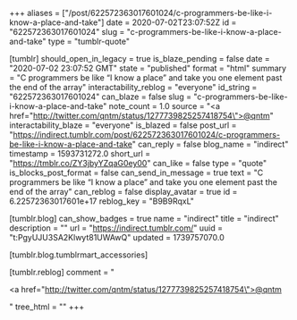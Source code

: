 +++
aliases = ["/post/622572363017601024/c-programmers-be-like-i-know-a-place-and-take"]
date = 2020-07-02T23:07:52Z
id = "622572363017601024"
slug = "c-programmers-be-like-i-know-a-place-and-take"
type = "tumblr-quote"

[tumblr]
should_open_in_legacy = true
is_blaze_pending = false
date = "2020-07-02 23:07:52 GMT"
state = "published"
format = "html"
summary = "C programmers be like “I know a place” and take you one element past the end of the array"
interactability_reblog = "everyone"
id_string = "622572363017601024"
can_blaze = false
slug = "c-programmers-be-like-i-know-a-place-and-take"
note_count = 1.0
source = "<a href=\"http://twitter.com/qntm/status/1277739825257418754\">@qntm</a>"
interactability_blaze = "everyone"
is_blazed = false
post_url = "https://indirect.tumblr.com/post/622572363017601024/c-programmers-be-like-i-know-a-place-and-take"
can_reply = false
blog_name = "indirect"
timestamp = 1593731272.0
short_url = "https://tmblr.co/ZY3jbyYZqaG0ey00"
can_like = false
type = "quote"
is_blocks_post_format = false
can_send_in_message = true
text = "C programmers be like &ldquo;I know a place&rdquo; and take you one element past the end of the array"
can_reblog = false
display_avatar = true
id = 6.22572363017601e+17
reblog_key = "B9B9RqxL"

[tumblr.blog]
can_show_badges = true
name = "indirect"
title = "indirect"
description = ""
url = "https://indirect.tumblr.com/"
uuid = "t:PgyUJU3SA2Klwyt81UWAwQ"
updated = 1739757070.0

[tumblr.blog.tumblrmart_accessories]

[tumblr.reblog]
comment = "<p><a href=\"http://twitter.com/qntm/status/1277739825257418754\">@qntm</a></p>"
tree_html = ""
+++

